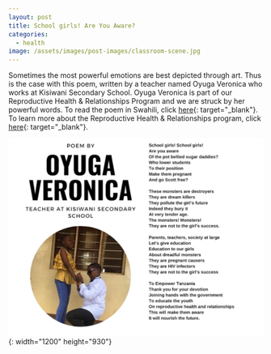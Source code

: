 ```yaml
---
layout: post
title: School girls! Are You Aware?
categories:
  - health
image: /assets/images/post-images/classroom-scene.jpg
---
```


Sometimes the most powerful emotions are best depicted through art. Thus is the case with this poem, written by a teacher named Oyuga Veronica who works at Kisiwani Secondary School. Oyuga Veronica is part of our Reproductive Health & Relationships Program and we are struck by her powerful words. To read the poem in Swahili, click [here](https://d1qmdf3vop2l07.cloudfront.net/trusty-goshawk.cloudvent.net/compressed/_min_/e231340f29b333b4a52f3a9508c33b4f.pdf){: target="_blank"}. To learn more about the Reproductive Health & Relationships program, click [here](https://empowertz.org/reproductive/){: target="_blank"}.

![](/uploads/poem.jpg){: width="1200" height="930"}